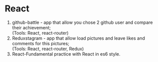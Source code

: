 
<h1>React</h1>
<ol>
  <li>github-battle - app that allow you chose 2 github user and compare their achievement;</li>
(Tools: React, react-router)
  <li>Reduxstagram - app that allow load pictures and leave likes and comments for this pictures;</li>
(Tools: React, react-router, Redux)
  <li>React-Fundamental practice with React in es6 style.</li> 
</ol>

